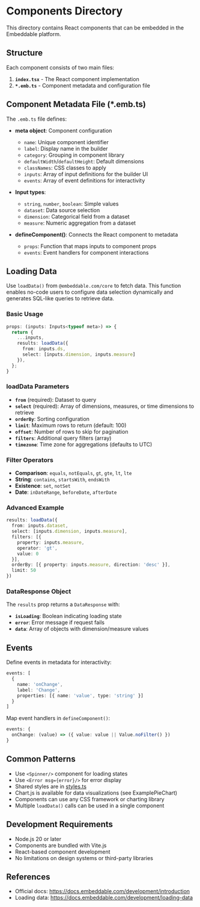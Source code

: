 # Components Directory

This directory contains React components that can be embedded in the Embeddable platform.

## Structure

Each component consists of two main files:
1. **`index.tsx`** - The React component implementation
2. **`*.emb.ts`** - Component metadata and configuration file

## Component Metadata File (*.emb.ts)

The `.emb.ts` file defines:
- **meta object**: Component configuration
  - `name`: Unique component identifier
  - `label`: Display name in the builder
  - `category`: Grouping in component library
  - `defaultWidth`/`defaultHeight`: Default dimensions
  - `classNames`: CSS classes to apply
  - `inputs`: Array of input definitions for the builder UI
  - `events`: Array of event definitions for interactivity

- **Input types**:
  - `string`, `number`, `boolean`: Simple values
  - `dataset`: Data source selection
  - `dimension`: Categorical field from a dataset
  - `measure`: Numeric aggregation from a dataset

- **defineComponent()**: Connects the React component to metadata
  - `props`: Function that maps inputs to component props
  - `events`: Event handlers for component interactions

## Loading Data

Use `loadData()` from `@embeddable.com/core` to fetch data. This function enables no-code users to configure data selection dynamically and generates SQL-like queries to retrieve data.

### Basic Usage
```typescript
props: (inputs: Inputs<typeof meta>) => {
  return {
    ...inputs,
    results: loadData({
      from: inputs.ds,
      select: [inputs.dimension, inputs.measure]
    }),
  };
}
```

### loadData Parameters
- **`from`** (required): Dataset to query
- **`select`** (required): Array of dimensions, measures, or time dimensions to retrieve
- **`orderBy`**: Sorting configuration
- **`limit`**: Maximum rows to return (default: 100)
- **`offset`**: Number of rows to skip for pagination
- **`filters`**: Additional query filters (array)
- **`timezone`**: Time zone for aggregations (defaults to UTC)

### Filter Operators
- **Comparison**: `equals`, `notEquals`, `gt`, `gte`, `lt`, `lte`
- **String**: `contains`, `startsWith`, `endsWith`
- **Existence**: `set`, `notSet`
- **Date**: `inDateRange`, `beforeDate`, `afterDate`

### Advanced Example
```typescript
results: loadData({
  from: inputs.dataset,
  select: [inputs.dimension, inputs.measure],
  filters: [{
    property: inputs.measure,
    operator: 'gt',
    value: 0
  }],
  orderBy: [{ property: inputs.measure, direction: 'desc' }],
  limit: 50
})
```

### DataResponse Object
The `results` prop returns a `DataResponse` with:
- **`isLoading`**: Boolean indicating loading state
- **`error`**: Error message if request fails
- **`data`**: Array of objects with dimension/measure values

## Events

Define events in metadata for interactivity:
```typescript
events: [
  {
    name: 'onChange',
    label: 'Change',
    properties: [{ name: 'value', type: 'string' }]
  }
]
```

Map event handlers in `defineComponent()`:
```typescript
events: {
  onChange: (value) => ({ value: value || Value.noFilter() })
}
```

## Common Patterns

- Use `<Spinner/>` component for loading states
- Use `<Error msg={error}/>` for error display
- Shared styles are in [styles.ts](examples/styles.ts)
- Chart.js is available for data visualizations (see ExamplePieChart)
- Components can use any CSS framework or charting library
- Multiple `loadData()` calls can be used in a single component

## Development Requirements

- Node.js 20 or later
- Components are bundled with Vite.js
- React-based component development
- No limitations on design systems or third-party libraries

## References

- Official docs: https://docs.embeddable.com/development/introduction
- Loading data: https://docs.embeddable.com/development/loading-data
